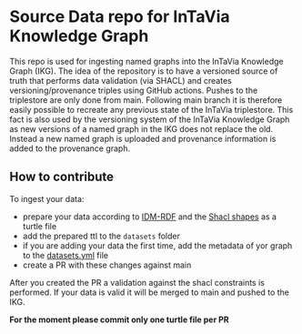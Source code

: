 # Source Data repo for InTaVia Knowledge Graph
This repo is used for ingesting named graphs into the InTaVia Knowledge Graph (IKG).
The idea of the repository is to have a versioned source of truth that performs data validation (via SHACL) 
and creates versioning/provenance triples using GitHub actions.
Pushes to the triplestore are only done from main. Following main branch it is therefore easily possible
to recreate any previous state of the InTaVia triplestore.
This fact is also used by the versioning system of the InTaVia Knowledge Graph as new versions of a named graph in the 
IKG does not replace the old. Instead a new named graph is uploaded and provenance information is added to the 
provenance graph.

## How to contribute

To ingest your data:
- prepare your data according to [IDM-RDF](https://github.com/InTaVia/idm-rdf) and the [Shacl shapes](IKG_shacl_shapes.ttl) as a turtle file
- add the prepared ttl to the `datasets` folder
- if you are adding your data the first time, add the metadata of yor graph to the [datasets.yml](datasets.yml) file
- create a PR with these changes against main

After you created the PR a validation against the shacl constraints is performed. If your data is valid it will be merged to main and pushed to the IKG.

**For the moment please commit only one turtle file per PR**

